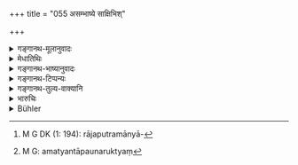 +++
title = "055 असम्भाष्ये साक्षिभिश्"

+++

<details><summary>गङ्गानथ-मूलानुवादः</summary>

He who secretly converses with the witnesses in a place not fit for conversation, or who does not like the question being investigated, or who falls back;—(55)
</details>

<details><summary>मेधातिथिः</summary>

असंभाषणार्हे **देशे** उपह्वरादौ **साक्षिभिः** सह **संभाषत** एकाकी तद्भेदाशङ्कया । **निरुच्यमानं** पृच्छ्यमानं निरूप्यमाणं वा **प्रश्नं** विचारवस्तु **नेच्छति** किंचिद् राजकार्यम् उद्दिश्य राजपुत्रामात्याद्यनुग्रहेण[^२१३] च काललाभं करोति । **यश् चापि निष्पतेत्** । वक्ष्यमाणम् एव क्रियापदं "स हीयते" (म्ध् ८.५६) इति । यद् एवोक्तम् "पुनर् यस् त्व् अपधावति" (म्ध् ८.५४) इति स एवार्थः "यश् चापि निष्पतेत्" इति । पुनर्वचने प्रयोजकम् उक्तम् । अत्यन्तपौनरुक्त्यं[^२१४] मा भूद् इति कश्चिद् विशेष आश्रयितव्यः ॥ ८.५५ ॥


[^२१४]:
     M G: amatyantāpaunaruktyaṃ


[^२१३]:
     M G DK (1: 194): rājaputramānyā-
</details>

<details><summary>गङ्गानथ-भाष्यानुवादः</summary>

‘*In a place not fit for conversation*’—*i.e*., hidden from others,—‘*who converses with the witnesses, secretly*’—*i.e*., alone, for fear of being overheard.

‘*Who does not like the question*,’— the matter under enquiry—‘*being investigated*’; and on the pretext of some work for the King himself, or by the favour of the Prince or the Minister, etc., manages to gain time;—and ‘*who falls back*,’—‘*such* a *person fails*’ is the verbal phrase to be construed here.

The ‘*falling back*’ mentioned here is the same as the ‘*refracting*’ mentioned before (in verse 51). the purpose of such repetition of the same idea has already been explained. We have to adopt some such distinction in order to guard the text against the charge of containing absolutely needless repetitions.—(55)
</details>

<details><summary>गङ्गानथ-टिप्पन्यः</summary>

This verse is quoted in *Kṛtyakalpataru* (22b), which has the following
notes:—‘*Asambhāṣye*’ ‘in a place where no conversation should be
held,’—‘*niṣpatet*,’ ‘should go away without mentioning his
destination’;—and in *Vīramitrodaya* (Vyavahāra, 31b).
</details>

<details><summary>गङ्गानथ-तुल्य-वाक्यानि</summary>

**(verses 8.53-57)  
**

See Comparative notes for [Verse
8.53].
</details>

<details><summary>भारुचिः</summary>

सभातो ऽन्यत्रोपह्वर एकाकी साक्षिभिः सह **संभाषते मिथः** । असाव् अपि साक्षिभेदाशङ्कया जीयते । साक्षिणश् च पृच्छ्यमानान् नेच्छति, केनचिद् व्याजेन व्यवहारगतेनैव राजतन्त्रानुग्रहप्रदर्शनेन वा साक्षिप्रश्नकाले कार्यान्तरव्यासङ्गेन केनचिद् व्यवहारस्थानान् निष्पतिः, राजोपकारप्रदर्शनेन वेत्य् उक्तम्, यतः "तस्माद् अर्थात् स हीयते" इत्य् एवं वक्ष्यति ॥ ८.५५ ॥
</details>

<details><summary>Bühler</summary>

055	Or who converses with the witnesses in a place improper for such conversation; or who declines to answer a question, properly put, or leaves (the court);
</details>
